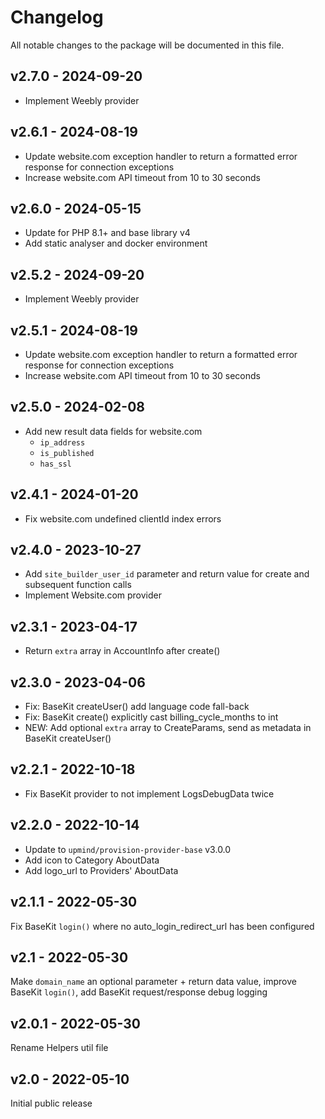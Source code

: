 # Changelog

All notable changes to the package will be documented in this file.

## v2.7.0 - 2024-09-20

- Implement Weebly provider

## v2.6.1 - 2024-08-19

- Update website.com exception handler to return a formatted error response for connection exceptions
- Increase website.com API timeout from 10 to 30 seconds

## v2.6.0 - 2024-05-15

- Update for PHP 8.1+ and base library v4
- Add static analyser and docker environment

## v2.5.2 - 2024-09-20

- Implement Weebly provider

## v2.5.1 - 2024-08-19

- Update website.com exception handler to return a formatted error response for connection exceptions
- Increase website.com API timeout from 10 to 30 seconds

## v2.5.0 - 2024-02-08

- Add new result data fields for website.com
  - `ip_address`
  - `is_published`
  - `has_ssl`

## v2.4.1 - 2024-01-20

- Fix website.com undefined clientId index errors

## v2.4.0 - 2023-10-27

- Add `site_builder_user_id` parameter and return value for create and subsequent function calls
- Implement Website.com provider

## v2.3.1 - 2023-04-17

- Return `extra` array in AccountInfo after create()

## v2.3.0 - 2023-04-06

- Fix: BaseKit createUser() add language code fall-back
- Fix: BaseKit create() explicitly cast billing_cycle_months to int
- NEW: Add optional `extra` array to CreateParams, send as metadata in BaseKit createUser()

## v2.2.1 - 2022-10-18

- Fix BaseKit provider to not implement LogsDebugData twice

## v2.2.0 - 2022-10-14

- Update to `upmind/provision-provider-base` v3.0.0
- Add icon to Category AboutData
- Add logo_url to Providers' AboutData

## v2.1.1 - 2022-05-30

Fix BaseKit `login()` where no auto_login_redirect_url has been configured

## v2.1 - 2022-05-30

Make `domain_name` an optional parameter + return data value, improve BaseKit
`login()`, add BaseKit request/response debug logging

## v2.0.1 - 2022-05-30

Rename Helpers util file
## v2.0 - 2022-05-10

Initial public release